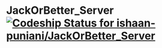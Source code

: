 # JackOrBetter_Server [ ![Codeship Status for ishaan-puniani/JackOrBetter_Server](https://codeship.com/projects/0b691070-16d9-0134-1384-3e8c5d75eee7/status?branch=master)](https://codeship.com/projects/158452)
